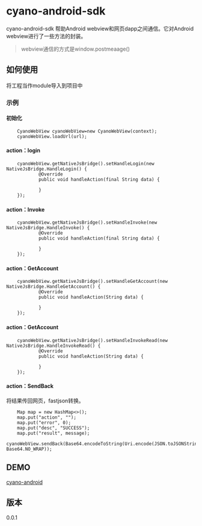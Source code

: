 # cyano-android-sdk
cyano-android-sdk 帮助Android webview和网页dapp之间通信。它对Android webview进行了一些方法的封装。  
>webview通信的方式是window.postmeaage()

## 如何使用
将工程当作module导入到项目中

### 示例

#### 初始化
 
```
	CyanoWebView cyanoWebView=new CyanoWebView(context);  
	cyanoWebView.loadUrl(url);
```


#### action：login

```
	cyanoWebView.getNativeJsBridge().setHandleLogin(new NativeJsBridge.HandleLogin() {
            @Override
            public void handleAction(final String data) {

            }
	});
```

#### action：Invoke
```
	cyanoWebView.getNativeJsBridge().setHandleInvoke(new NativeJsBridge.HandleInvoke() {
            @Override
            public void handleAction(final String data) {
               
            }
	});
```

#### action：GetAccount
```
	cyanoWebView.getNativeJsBridge().setHandleGetAccount(new NativeJsBridge.HandleGetAccount() {
            @Override
            public void handleAction(String data) {
             
            }
	});
```

#### action：GetAccount
```
	cyanoWebView.getNativeJsBridge().setHandleInvokeRead(new NativeJsBridge.HandleInvokeRead() {
            @Override
            public void handleAction(String data) {
               
            }
	});
```


#### action：SendBack
将结果传回网页，fastjson转换。
```
	Map map = new HashMap<>();
	map.put("action", "");
	map.put("error", 0);
	map.put("desc", "SUCCESS");
	map.put("result", message);
	cyanoWebView.sendBack(Base64.encodeToString(Uri.encode(JSON.toJSONString(map)).getBytes(), Base64.NO_WRAP));
```

## DEMO
[cyano-android](https://github.com/ontio-cyano/cyano-android)

## 版本
0.0.1
